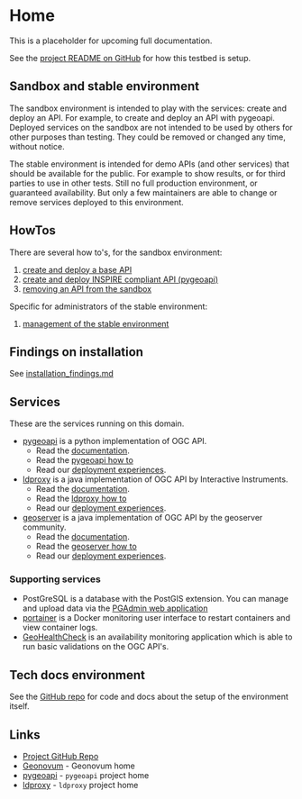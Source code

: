 # Home

This is a placeholder for upcoming full documentation.

See the [project README on GitHub](https://github.com/Geonovum/ogc-api-testbed/blob/main/README.md)
for how this testbed is setup.

## Sandbox and stable environment
The sandbox environment is intended to play with the services: 
create and deploy an API. For example, to create and deploy an API with pygeoapi. 
Deployed services on the sandbox are not intended to be used by others for other 
purposes than testing. They could be removed or changed any time, without notice.

The stable environment is intended for demo APIs (and other services) that should be 
available for the public. For example to show results, or for third parties to use in other tests. 
Still no full production environment, or guaranteed availability. But only a few maintainers 
are able to change or remove services deployed to this environment.

## HowTos

There are several how to's, for the sandbox environment:

1. [create and deploy a base API](howtos_sandbox.md)
1. [create and deploy INSPIRE compliant API (pygeoapi)](howtos_sandbox.md)
1. [removing an API from the sandbox](management_services.md)

Specific for administrators of the stable environment:

1. [management of the stable environment](management_services.md)

## Findings on installation
See [installation_findings.md](installation_findings.md)

## Services

These are the services running on this domain.

* [pygeoapi](/pygeoapi) is a python implementation of OGC API. 
  * Read the [documentation](https://docs.pygeoapi.io/en/latest/). 
  * Read the [pygeoapi how to](howto_pygeoapi.md)
  * Read our [deployment experiences](pygeoapi.md).
* [ldproxy](/ldproxy) is a java implementation of OGC API by Interactive Instruments. 
  * Read the [documentation](https://interactive-instruments.github.io/ldproxy/). 
  * Read the [ldproxy how to](howto_ldproxy.md)
  * Read our [deployment experiences](ldproxy.md).
* [geoserver](/geoserver/geoserver/ogc/features) is a java implementation of OGC API by the geoserver community.
  * Read the [documentation](https://docs.geoserver.org/latest/en/user/community/ogc-api/index.html). 
  * Read the [geoserver how to](howto_geoserver.md)
  * Read our [deployment experiences](geoserver.md).

### Supporting services

* PostGreSQL is a database with the PostGIS extension. You can manage and upload data via the [PGAdmin web application](/pgadmin)
* [portainer](/portainer/) is a Docker monitoring user interface to restart containers and view container logs.
* [GeoHealthCheck](/GeoHealthCheck) is an availability monitoring application which is able to run basic validations on the OGC API's. 

## Tech docs environment
See the [GitHub repo](https://github.com/Geonovum/ogc-api-testbed) for code and docs about the setup of the environment itself.

## Links

* [Project GitHub Repo](https://github.com/Geonovum/ogc-api-testbed)
* [Geonovum](https://geonovum.nl) - Geonovum home
* [pygeoapi](https://pygeoapi.io) - `pygeoapi` project home
* [ldproxy](https://github.com/interactive-instruments/ldproxy) - `ldproxy` project home
